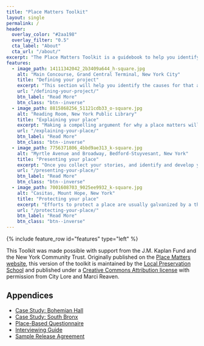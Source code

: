 ```yaml
---
title: "Place Matters Toolkit"
layout: single
permalink: /
header:
  overlay_color: "#2aa198"
  overlay_filter: "0.5"
  cta_label: "About"
  cta_url: "/about/"
excerpt: "The Place Matters Toolkit is a guidebook to help you identify, promote, and protect places that you care about."
features:
  - image_path: 14111342042_2b3409a644_h-square.jpg
    alt: "Main Concourse, Grand Central Terminal, New York City"
    title: "Defining your project"
    excerpt: "This section will help you identify the causes for that attachment and define for yourself and others why this place matters."
    url: "/defining-your-project/"
    btn_label: "Read More"
    btn_class: "btn--inverse"
  - image_path: 8815868256_51121cdb33_o-square.jpg
    alt: "Reading Room, New York Public Library"
    title: "Explaining your place"
    excerpt: "Making a compelling argument for why a place matters will attract supporters and encourage creative thinking about strategies to protect it. This section of the Toolkit aims to help you make your case."
    url: "/explaining-your-place/"
    btn_label: "Read More"
    btn_class: "btn--inverse"
  - image_path: 7756371806_4bbd9ae313_k-square.jpg
    alt: "Myrtle Avenue and Broadway, Bedford-Stuyvesant, New York"
    title: "Presenting your place"
    excerpt: "Once you collect your stories, and identify and develop your themes, you will want to present them to the public to promote and advocate for your place."
    url: "/presenting-your-place/"
    btn_label: "Read More"
    btn_class: "btn--inverse"
  - image_path: 7001608703_9025ee9932_k-square.jpg
    alt: "Casitas, Mount Hope, New York"
    title: "Protecting your place"
    excerpt: "Efforts to protect a place are usually galvanized by a threat or an unexpected opportunity. Typically the tools are few, and the stakes are high. Nevertheless, place advocates have forged some useful strategies."
    url: "/protecting-your-place/"
    btn_label: "Read More"
    btn_class: "btn--inverse"
---
```


{% include feature_row id="features" type="left" %}

This Toolkit was made possible with support from the J.M. Kaplan Fund and the New York Community Trust. Originally published on the [Place Matters website](http://placematters.net/node/13), this version of the toolkit is maintained by the [Local Preservation School](http://localpreservation.github.io/) and published under a [Creative Commons Attribution license](https://creativecommons.org/licenses/by/4.0/) with permission from City Lore and Marci Reaven.

## Appendices

- [Case Study: Bohemian Hall](/placematters/case-study-bohemian-hall/)
- [Case Study: South Bronx](/placematters/case-study-south-bronx/)
- [Place-Based Questionnaire](/placematters/questionnaire/)
- [Interviewing Guide](/placematters/interviewing-guide/)
- [Sample Release Agreement](https://docs.google.com/document/d/1h0VyLSfmqSE10LTaVEgyuu_WDY4FGDq6U6OtE7VB3h8/edit?usp=sharing)
